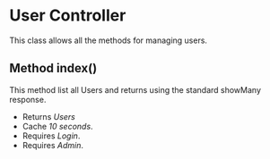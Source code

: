 # User Controller

This class allows all the methods for managing users.

## Method index()

This method list all Users and returns using the standard showMany response. 

- Returns *Users*
- Cache *10 seconds*.
- Requires *Login*.
- Requires *Admin*.
